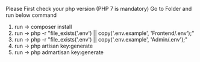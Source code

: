 Please First check your php version (PHP 7 is mandatory)
Go to Folder and run below command
1.  run -> composer install
2.  run -> php -r "file_exists('.env') || copy('.env.example', 'Frontend/.env');"
3.  run -> php -r "file_exists('.env') || copy('.env.example', 'Admin/.env');"
4.  run -> php artisan key:generate
5.  run -> php admartisan key:generate


